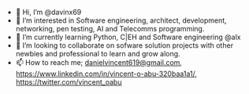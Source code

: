 - 👋 Hi, I’m @davinx69
- 👀 I’m interested in Software engineering, architect, development, networking, pen testing, AI and Telecomms programming.
- 🌱 I’m currently learning Python, C|EH and Software engineering @alx
- 💞️ I’m looking to collaborate on sofware solution projects with other newbies and professional to learn and grow along.
- 📫 How to reach me; danielvincent619@gmail.com, https://www.linkedin.com/in/vincent-o-abu-320baa1a1/, https://twitter.com/vincent_oabu

<!---
davinx69/davinx69 is a ✨ special ✨ repository because its `README.md` (this file) appears on your GitHub profile.
You can click the Preview link to take a look at your changes.
--->
